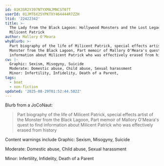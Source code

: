 ```yaml
---
id: 01K3SR2Y397NTYXMAJMNCST07T
userId: 01JMT6X25YPKTXY464444R7ZZH
ltid: '22422342'
title: >-
  The Lady from the Black Lagoon: Hollywood Monsters and the Lost Legacy of
  Milicent Patrick
author: Mallory O'Meara
whyBlurb: >-
  Part biography of the life of Milicent Patrick, special effects artist of the
  Monster from the Black Lagoon, Part memoir of Mallory O'Meara's quest to find
  information about Milicent Patrick who was effectively erased from history
cw: |-
  Graphic: Sexism, Misogyny, Suicide
  Moderate: Domestic abuse, Child abuse, Sexual harassment
  Minor: Infertility, Infidelity, Death of a Parent,
tags:
  - boat
  - non-fiction
updated: '2025-08-29T01:52:44.582Z'
---
```


Blurb from a JoCoNaut:

> Part biography of the life of Milicent Patrick, special effects artist of the
> Monster from the Black Lagoon, Part memoir of Mallory O'Meara's quest to find
> information about Milicent Patrick who was effectively erased from history

Content warnings include Graphic: Sexism, Misogyny, Suicide

Moderate: Domestic abuse, Child abuse, Sexual harassment

Minor: Infertility, Infidelity, Death of a Parent
